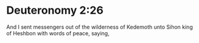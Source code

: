 # Deuteronomy 2:26

And I sent messengers out of the wilderness of Kedemoth unto Sihon king of Heshbon with words of peace, saying,